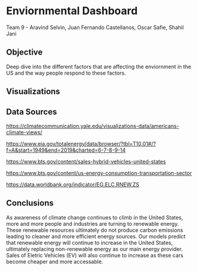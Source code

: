 # Enviornmental Dashboard
Team 9 - Aravind Selvin, Juan Fernando Castellanos, Oscar Safie, Shahil Jani
## Objective
Deep dive into the different factors that are affecting the enviornment in the US and the way people respond to these factors.  

## Visualizations


## Data Sources
https://climatecommunication.yale.edu/visualizations-data/americans-climate-views/

https://www.eia.gov/totalenergy/data/browser/?tbl=T10.01#/?f=A&start=1949&end=2019&charted=6-7-8-9-14

https://www.bts.gov/content/sales-hybrid-vehicles-united-states

https://www.bts.gov/content/us-energy-consumption-transportation-sector

https://data.worldbank.org/indicator/EG.ELC.RNEW.ZS

## Conclusions
As awareness of climate change continues to climb in the United States, more and more people and industries are turning to renewable energy. These renewable resources ultimately do not produce carbon emissions leading to cleaner and more efficient energy sources. Our models predict that renewable energy will continue to increase in the United States, ultimately replacing non-renewable energy as our main energy provider. Sales of Eletric Vehicles (EV) will also continue to increase as these cars become cheaper and more accessable. 
